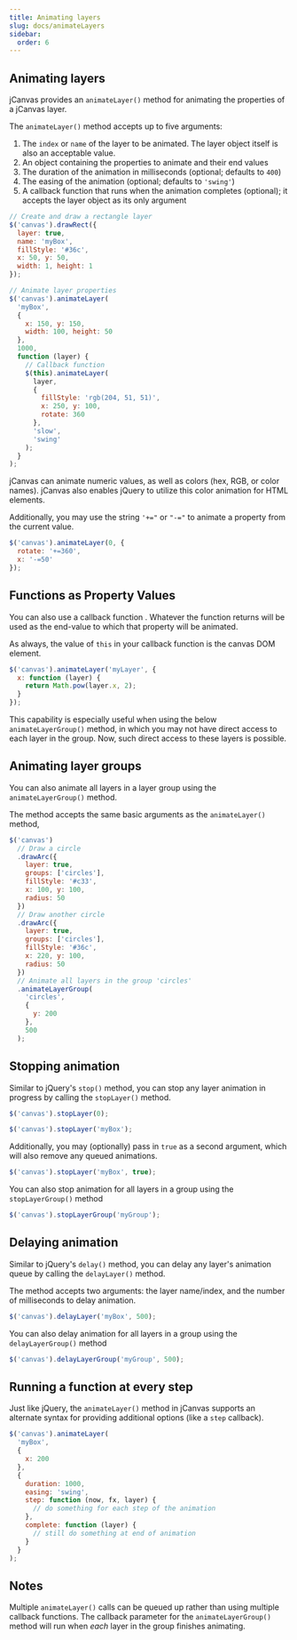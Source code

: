 ```yaml
---
title: Animating layers
slug: docs/animateLayers
sidebar:
  order: 6
---
```


## Animating layers

jCanvas provides an `animateLayer()` method for animating the properties of a jCanvas layer.

The `animateLayer()` method accepts up to five arguments:

1. The `index` or `name` of the layer to be animated. The layer object itself is also an acceptable value.
2. An object containing the properties to animate and their end values
3. The duration of the animation in milliseconds (optional; defaults to `400`)
4. The easing of the animation (optional; defaults to `'swing'`)
5. A callback function that runs when the animation completes (optional); it accepts the layer object as its only argument

```js
// Create and draw a rectangle layer
$('canvas').drawRect({
  layer: true,
  name: 'myBox',
  fillStyle: '#36c',
  x: 50, y: 50,
  width: 1, height: 1
});

// Animate layer properties
$('canvas').animateLayer(
  'myBox',
  {
    x: 150, y: 150,
    width: 100, height: 50
  },
  1000,
  function (layer) {
    // Callback function
    $(this).animateLayer(
      layer,
      {
        fillStyle: 'rgb(204, 51, 51)',
        x: 250, y: 100,
        rotate: 360
      },
      'slow',
      'swing'
    );
  }
);
```

jCanvas can animate numeric values, as well as colors (hex, RGB, or color names). jCanvas also enables jQuery to utilize this color animation for HTML elements.

Additionally, you may use the string `'+="` or `"-="` to animate a property from the current value.

```js
$('canvas').animateLayer(0, {
  rotate: '+=360',
  x: '-=50'
});
```

## Functions as Property Values

You can also use a callback function . Whatever the function returns will be used as the end-value to which that property will be animated.

As always, the value of `this` in your callback function is the canvas DOM element.

```js
$('canvas').animateLayer('myLayer', {
  x: function (layer) {
    return Math.pow(layer.x, 2);
  }
});
```

This capability is especially useful when using the below `animateLayerGroup()` method, in which you may not have direct access to each layer in the group. Now, such direct access to these layers is possible.

## Animating layer groups

You can also animate all layers in a layer group using the `animateLayerGroup()` method.

The method accepts the same basic arguments as the `animateLayer()` method,

```js
$('canvas')
  // Draw a circle
  .drawArc({
    layer: true,
    groups: ['circles'],
    fillStyle: '#c33',
    x: 100, y: 100,
    radius: 50
  })
  // Draw another circle
  .drawArc({
    layer: true,
    groups: ['circles'],
    fillStyle: '#36c',
    x: 220, y: 100,
    radius: 50
  })
  // Animate all layers in the group 'circles'
  .animateLayerGroup(
    'circles',
    {
      y: 200
    },
    500
  );
```

## Stopping animation

Similar to jQuery's `stop()` method, you can stop any layer animation in progress by calling the `stopLayer()` method.

```js
$('canvas').stopLayer(0);
```

```js
$('canvas').stopLayer('myBox');
```

Additionally, you may (optionally) pass in `true` as a second argument, which will also remove any queued animations.

```js
$('canvas').stopLayer('myBox', true);
```

You can also stop animation for all layers in a group using the `stopLayerGroup()` method

```js
$('canvas').stopLayerGroup('myGroup');
```

## Delaying animation

Similar to jQuery's `delay()` method, you can delay any layer's animation queue by calling the `delayLayer()` method.

The method accepts two arguments: the layer name/index, and the number of milliseconds to delay animation.

```js
$('canvas').delayLayer('myBox', 500);
```

You can also delay animation for all layers in a group using the `delayLayerGroup()` method

```js
$('canvas').delayLayerGroup('myGroup', 500);
```

## Running a function at every step

Just like jQuery, the `animateLayer()` method in jCanvas supports an alternate syntax for providing additional options (like a `step` callback).

```js
$('canvas').animateLayer(
  'myBox',
  {
    x: 200
  },
  {
    duration: 1000,
    easing: 'swing',
    step: function (now, fx, layer) {
      // do something for each step of the animation
    },
    complete: function (layer) {
      // still do something at end of animation
    }
  }
);
```

## Notes

Multiple `animateLayer()` calls can be queued up rather than using multiple callback functions.
The callback parameter for the `animateLayerGroup()` method will run when _each_ layer in the group finishes animating.
